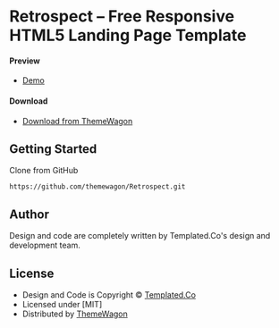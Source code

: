 # Retrospect – Free Responsive HTML5 Landing Page Template 

#### Preview

 - [Demo](https://themewagon.github.io/Retrospect/)

#### Download
 - [Download from ThemeWagon](https://themewagon.com/themes/retrospect/)
 
 
## Getting Started

Clone from GitHub 
```
https://github.com/themewagon/Retrospect.git
```

## Author

Design and code are completely written by Templated.Co's design and development team.  


## License

 - Design and Code is Copyright &copy; [Templated.Co](https://templated.live/)
 - Licensed under [MIT]
 - Distributed by [ThemeWagon](https://themewagon.com)

